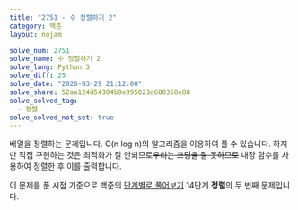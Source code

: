 ```yaml
---
title: "2751 - 수 정렬하기 2"
category: 백준
layout: nojam

solve_num: 2751
solve_name: 수 정렬하기 2
solve_lang: Python 3
solve_diff: 25
solve_date: "2020-03-29 21:12:00"
solve_share: 52aa124d54304b9e995023d680358e88
solve_solved_tag:
  - 정렬
solve_solved_not_set: true
---
```


배열을 정렬하는 문제입니다. O(n log n)의 알고리즘을 이용하여 풀 수 있습니다. 하지만 직접 구현하는 것은 최적화가 잘 안되므로~~우리는 코딩을 잘 못하므로~~ 내장 함수를 사용하여 정렬한 후 이를 출력합니다.

이 문제를 푼 시점 기준으로 백준의 [단계별로 풀어보기](http://noj.am/p/s) 14단계 **정렬**의 두 번째 문제입니다.
